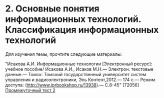 # 2. Основные понятия информационных технологий. Классификация информационных технологий
Для изучения темы, прочтите следующие материалы:

"Исакова А.И. Информационные технологии [Электронный ресурс]: учебное пособие/ Исакова А.И., Исаков М.Н.— Электрон. текстовые данные.— Томск: Томский государственный университет систем управления и радиоэлектроники, Эль Контент,2012.— 174 c.— Режим доступа: (http://www.iprbookshop.ru/13938).— С.8-45" [72056]
 [Промежуточный тест 2](https://edu.rosdistant.ru/mod/quiz/view.php?id=13389)